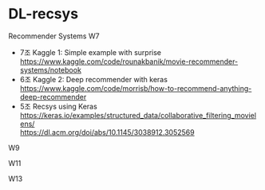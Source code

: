 # DL-recsys

Recommender Systems
W7 
- 7조 Kaggle 1: Simple example with surprise  
https://www.kaggle.com/code/rounakbanik/movie-recommender-systems/notebook
- 6조 Kaggle 2: Deep recommender with keras  
https://www.kaggle.com/code/morrisb/how-to-recommend-anything-deep-recommender
- 5조 Recsys using Keras  
https://keras.io/examples/structured_data/collaborative_filtering_movielens/  
https://dl.acm.org/doi/abs/10.1145/3038912.3052569

W9


W11


W13




